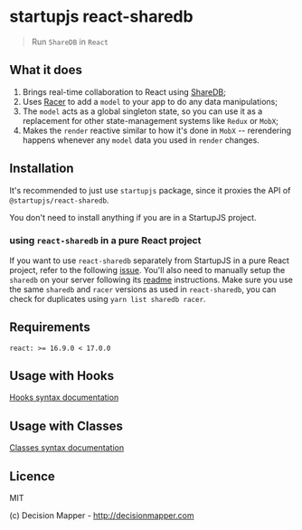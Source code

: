 # startupjs react-sharedb

> Run `ShareDB` in `React`

## What it does

1. Brings real-time collaboration to React using [ShareDB](https://github.com/share/sharedb);
2. Uses [Racer](https://derbyjs.com/docs/derby-0.10/models) to add a `model`
   to your app to do any data manipulations;
3. The `model` acts as a global singleton state, so you can use it as a
   replacement for other state-management systems like `Redux` or `MobX`;
4. Makes the `render` reactive similar to how it's done in `MobX` --
   rerendering happens whenever any `model` data you used in `render`
   changes.

## Installation

It's recommended to just use `startupjs` package, since it proxies the API of `@startupjs/react-sharedb`.

You don't need to install anything if you are in a StartupJS project.

### using `react-sharedb` in a pure React project

If you want to use `react-sharedb` separately from StartupJS in a pure React project, refer to the following [issue](https://github.com/startupjs/startupjs/issues/529). You'll also need to manually setup the `sharedb` on your server following its [readme](https://github.com/share/sharedb) instructions. Make sure you use the same `sharedb` and `racer` versions as used in `react-sharedb`, you can check for duplicates using `yarn list sharedb racer`.


## Requirements

```
react: >= 16.9.0 < 17.0.0
```

## Usage with Hooks

[Hooks syntax documentation](/packages/react-sharedb-hooks)

## Usage with Classes

[Classes syntax documentation](/packages/react-sharedb-classes)

## Licence

MIT

(c) Decision Mapper - http://decisionmapper.com
